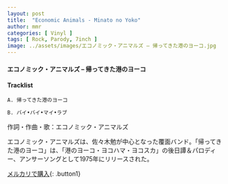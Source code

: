 ```yaml
---
layout: post
title:  "Economic Animals - Minato no Yoko"
author: mmr
categories: [ Vinyl ]
tags: [ Rock, Parody, 7inch ]
image: ../assets/images/エコノミック・アニマルズ – 帰ってきた港のヨーコ.jpg
---
```


#### エコノミック・アニマルズ – 帰ってきた港のヨーコ

#### Tracklist
```md
A. 帰ってきた港のヨーコ

B. バイ•バイ•マイ•ラブ
```

作詞・作曲・歌：エコノミック・アニマルズ

エコノミック・アニマルズは、佐々木勉が中心となった覆面バンド。「帰ってきた港のヨーコ」は、「港のヨーコ・ヨコハマ・ヨコスカ」の後日譚＆パロディー、アンサーソングとして1975年にリリースされた。

[メルカリで購入](https://jp.mercari.com/item/m44785182941){: .button1}

